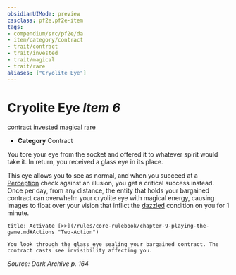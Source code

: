 ```yaml
---
obsidianUIMode: preview
cssclass: pf2e,pf2e-item
tags:
- compendium/src/pf2e/da
- item/category/contract
- trait/contract
- trait/invested
- trait/magical
- trait/rare
aliases: ["Cryolite Eye"]
---
```

# Cryolite Eye *Item 6*  
[contract](/rules/traits/contract-lol.md)  [invested](/rules/traits/invested.md)  [magical](/rules/traits/magical.md)  [rare](/rules/traits/rare.md)  

- **Category** Contract

You tore your eye from the socket and offered it to whatever spirit would take it. In return, you received a glass eye in its place.

This eye allows you to see as normal, and when you succeed at a [Perception](/compendium/skills.md#Perception) check against an illusion, you get a critical success instead. Once per day, from any distance, the entity that holds your bargained contract can overwhelm your cryolite eye with magical energy, causing images to float over your vision that inflict the [dazzled](/rules/conditions.md#Dazzled) condition on you for 1 minute.

```ad-embed-ability
title: Activate [>>](/rules/core-rulebook/chapter-9-playing-the-game.md#Actions "Two-Action")

You look through the glass eye sealing your bargained contract. The contract casts see invisibility affecting you.
```

*Source: Dark Archive p. 164*